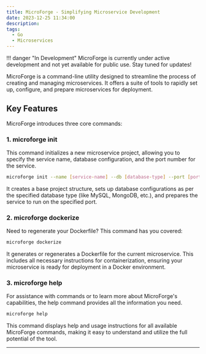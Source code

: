 ```yaml
---
title: MicroForge - Simplifying Microservice Development
date: 2023-12-25 11:34:00
description: 
tags:
  - Go
  - Microservices
---
```

!!! danger "In Development"
    MicroForge is currently under active development and not yet available for public use. Stay tuned for updates!

MicroForge is a command-line utility designed to streamline the process of creating and managing microservices. It offers a suite of tools to rapidly set up, configure, and prepare microservices for deployment.

## Key Features

MicroForge introduces three core commands:

### 1. microforge init

This command initializes a new microservice project, allowing you to specify the service name, database configuration, and the port number for the service.

```bash
microforge init --name [service-name] --db [database-type] --port [port-number]
```

It creates a base project structure, sets up database configurations as per the specified database type (like MySQL, MongoDB, etc.), and prepares the service to run on the specified port.

### 2. microforge dockerize

Need to regenerate your Dockerfile? This command has you covered:

```bash
microforge dockerize
```

It generates or regenerates a Dockerfile for the current microservice. This includes all necessary instructions for containerization, ensuring your microservice is ready for deployment in a Docker environment.

### 3. microforge help

For assistance with commands or to learn more about MicroForge's capabilities, the help command provides all the information you need.

```bash
microforge help
```

This command displays help and usage instructions for all available MicroForge commands, making it easy to understand and utilize the full potential of the tool.

---
